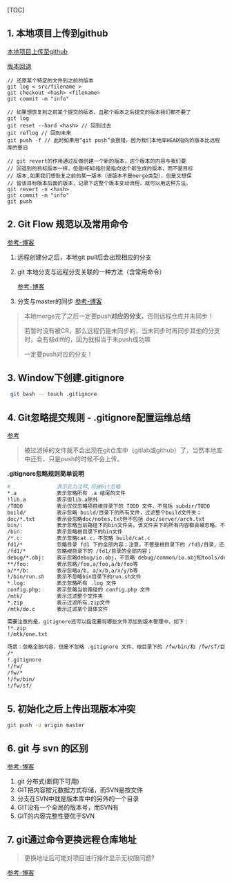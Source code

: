 [TOC]

## 1. 本地项目上传到github ##

[本地项目上传至github](https://www.cnblogs.com/shenchanghui/p/7184101.html)

[版本回退](https://blog.csdn.net/yxlshk/article/details/79944535)

```
// 还原某个特定的文件到之前的版本
git log < src/filename >
git checkout <hash> <filename>
git commit -m "info"

// 如果想恢复到之前某个提交的版本，且那个版本之后提交的版本我们都不要了
git log
git reset --hard <hash> // 回到过去
git reflog // 回到未来
git push -f // 此时如果用“git push”会报错，因为我们本地库HEAD指向的版本比远程库的要旧

// git revert的作用通过反做创建一个新的版本，这个版本的内容与我们要
// 回退到的目标版本一样，但是HEAD指针是指向这个新生成的版本，而不是目标
// 版本,如果我们想恢复之前的某一版本（该版本不是merge类型），但是又想保
// 留该目标版本后面的版本，记录下这整个版本变动流程，就可以用这种方法。
git revert -n <hash>
git commit -m "info"
git push
```

## 2. Git Flow 规范以及常用命令 ##

[参考-博客](https://cloud.tencent.com/developer/news/207575)

1. 远程创建分之后，本地git pull后会出现相应的分支


2. git 本地分支与远程分支关联的一种方法（含常用命令）

    [参考-博客](https://www.cnblogs.com/a-flydog/p/5520999.html)


3. 分支与master的同步
    [参考-博客](https://blog.csdn.net/sunxiaofre/article/details/81191827)

  > 本地merge完了之后一定要push**对应的分支**，否则远程仓库并未同步！
  >
  > 若暂时没有被CR，那么远程仍是未同步的，当未同步时再同步其他的分支时，会有些diff的，因为就相当于未push成功嘛
  >
  > 一定要push对应的分支！


## 3. Window下创建.gitignore ##

```bash
 git bash -- touch .gitignore
```

## 4. Git忽略提交规则 - .gitignore配置运维总结 ##

[参考](https://www.cnblogs.com/kevingrace/p/5690241.html)

> 被过滤掉的文件就不会出现在git仓库中（gitlab或github）了，当然本地库中还有，只是push的时候不会上传。

**.gitignore忽略规则简单说明**

```bash
#               表示此为注释,将被Git忽略
*.a             表示忽略所有 .a 结尾的文件
!lib.a          表示但lib.a除外
/TODO           表示仅仅忽略项目根目录下的 TODO 文件，不包括 subdir/TODO
build/          表示忽略 build/目录下的所有文件，过滤整个build文件夹；
doc/*.txt       表示会忽略doc/notes.txt但不包括 doc/server/arch.txt
bin/:           表示忽略当前路径下的bin文件夹，该文件夹下的所有内容都会被忽略，不忽略 bin 文件
/bin:           表示忽略根目录下的bin文件
/*.c:           表示忽略cat.c，不忽略 build/cat.c
fd1/*			忽略目录 fd1 下的全部内容；注意，不管是根目录下的 /fd1/目录，还是某个子目录 /child/fd1/目录，都会被忽略；
/fd1/*			忽略根目录下的 /fd1/目录的全部内容；
debug/*.obj:    表示忽略debug/io.obj，不忽略 debug/common/io.obj和tools/debug/io.obj
**/foo:         表示忽略/foo,a/foo,a/b/foo等
a/**/b:         表示忽略a/b, a/x/b,a/x/y/b等
!/bin/run.sh    表示不忽略bin目录下的run.sh文件
*.log:          表示忽略所有 .log 文件
config.php:     表示忽略当前路径的 config.php 文件
/mtk/           表示过滤整个文件夹
*.zip           表示过滤所有.zip文件
/mtk/do.c       表示过滤某个具体文件

需要注意的是，gitignore还可以指定要将哪些文件添加到版本管理中，如下：
!*.zip
!/mtk/one.txt

场景：忽略全部内容，但是不忽略 .gitignore 文件、根目录下的 /fw/bin/和 /fw/sf/目录；注意要先对bin/的父目录使用!规则，使其不被排除。
/*
!.gitignore
!/fw/
/fw/*
!/fw/bin/
!/fw/sf/
```

## 5. 初始化之后上传出现版本冲突 ##

```cmd
git push -u origin master
```

## 6. git 与 svn 的区别 ##

[参考-博客](https://www.xuebuyuan.com/3233316.html)

1. git 分布式(断网下可用)
2. GIT把内容按元数据方式存储，而SVN是按文件
3. 分支在SVN中就是版本库中的另外的一个目录
4. GIT没有一个全局的版本号，而SVN有
5. GIT的内容完整性要优于SVN



## 7. git通过命令更换远程仓库地址 ##

> 更换地址后可能对项目进行操作显示无权限问题?

[参考-博客](https://blog.csdn.net/m0_37034294/article/details/79986198)